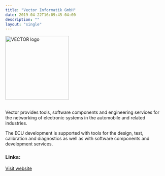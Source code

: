 ```yaml
---
title: "Vector Informatik GmbH"
date: 2019-04-22T16:09:45-04:00
description: ""
layout: "single"
---
```


<img src="../../images/members/vector-logo.svg" width="200px" alt="VECTOR logo" style="pointer-events:none;"><br><br>

Vector provides tools, software components and engineering services for the networking of electronic systems in the automobile and related industries.

The ECU development is supported with tools for the design, test, calibration and diagnostics as well as with software components and development services.

### Links:

<a href="https://www.vector.com/">Visit website</a>